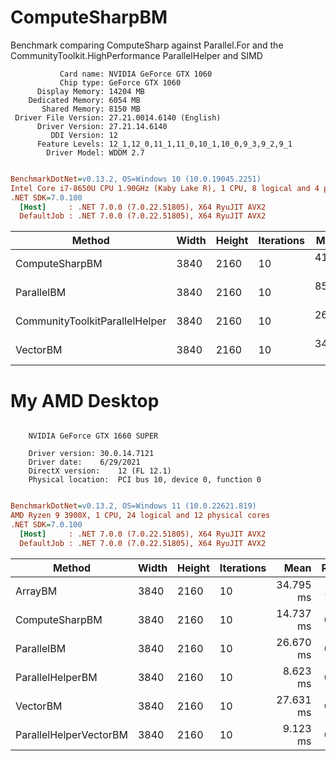 # ComputeSharpBM
Benchmark comparing ComputeSharp against Parallel.For and the CommunityToolkit.HighPerformance ParallelHelper and SIMD

```
           Card name: NVIDIA GeForce GTX 1060
           Chip type: GeForce GTX 1060
      Display Memory: 14204 MB
    Dedicated Memory: 6054 MB
       Shared Memory: 8150 MB
 Driver File Version: 27.21.0014.6140 (English)
      Driver Version: 27.21.14.6140
         DDI Version: 12
      Feature Levels: 12_1,12_0,11_1,11_0,10_1,10_0,9_3,9_2,9_1
        Driver Model: WDDM 2.7
```

``` ini

BenchmarkDotNet=v0.13.2, OS=Windows 10 (10.0.19045.2251)
Intel Core i7-8650U CPU 1.90GHz (Kaby Lake R), 1 CPU, 8 logical and 4 physical cores
.NET SDK=7.0.100
  [Host]     : .NET 7.0.0 (7.0.22.51805), X64 RyuJIT AVX2
  DefaultJob : .NET 7.0.0 (7.0.22.51805), X64 RyuJIT AVX2


```

|                         Method | Width | Height | Iterations |     Mean |    Error |   StdDev | Allocated |
|------------------------------- |------ |------- |----------- |---------:|---------:|---------:|----------:|
|                 ComputeSharpBM |  3840 |   2160 |         10 | 41.77 ms | 0.830 ms | 1.559 ms |    7624 B |
|                     ParallelBM |  3840 |   2160 |         10 | 85.72 ms | 1.705 ms | 3.118 ms |   30171 B |
| CommunityToolkitParallelHelper |  3840 |   2160 |         10 | 26.43 ms | 0.501 ms | 0.514 ms |   30022 B |
|                       VectorBM |  3840 |   2160 |         10 | 34.43 ms | 0.554 ms | 0.432 ms |      34 B |



# My AMD Desktop
```

	NVIDIA GeForce GTX 1660 SUPER

	Driver version:	30.0.14.7121
	Driver date:	6/29/2021
	DirectX version:	12 (FL 12.1)
	Physical location:	PCI bus 10, device 0, function 0
```


``` ini

BenchmarkDotNet=v0.13.2, OS=Windows 11 (10.0.22621.819)
AMD Ryzen 9 3900X, 1 CPU, 24 logical and 12 physical cores
.NET SDK=7.0.100
  [Host]     : .NET 7.0.0 (7.0.22.51805), X64 RyuJIT AVX2
  DefaultJob : .NET 7.0.0 (7.0.22.51805), X64 RyuJIT AVX2


```
|                 Method | Width | Height | Iterations |      Mean | Ratio | Allocated |
|----------------------- |------ |------- |----------- |----------:|------:|----------:|
|                ArrayBM |  3840 |   2160 |         10 | 34.795 ms |  1.00 |      34 B |
|         ComputeSharpBM |  3840 |   2160 |         10 | 14.737 ms |  0.42 |    7592 B |
|             ParallelBM |  3840 |   2160 |         10 | 26.670 ms |  0.77 |   63286 B |
|       ParallelHelperBM |  3840 |   2160 |         10 |  8.623 ms |  0.25 |   56384 B |
|               VectorBM |  3840 |   2160 |         10 | 27.631 ms |  0.79 |      15 B |
| ParallelHelperVectorBM |  3840 |   2160 |         10 |  9.123 ms |  0.26 |   51860 B |
